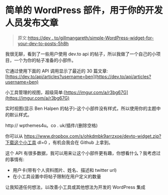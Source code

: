 # 简单的 WordPress 部件，用于你的开发人员发布文章

> 原文:[https://dev . to/gillmangareth/simple-WordPress-widget-for-your-dev-to-posts-5h8h](https://dev.to/gillmangareth/simple-wordpress-widget-for-your-dev-to-posts-5h8h)

我很无聊，看到了一些用户使用 dev.to api 的帖子，所以我做了一个自己的小项目，一个为你的帖子准备的小部件。

它通过使用下面的 API 调用显示了最近的 30 篇文章:[https://dev.to/api/articles?username=ben](https://dev.to/api/articles?username=ben)

小工具管理的视图，超级简单:[https://imgur.com/a/r3bg67G](https://imgur.com/a/r3bg67G)

实时视图(显示 Ben Halpen 的帖子)-这个小部件没有样式，所以使用你的主题中的默认样式。

http:// wpthemes4u。co . uk/插件/(删除空格)

你可以从 https://www.dropbox.com/s/ohkdmbk9arrzxoe/devto-widget.zip?下载这个小工具 dl=0 ，有机会我会在 Github 上拿到。

这个 API 有很多数据，我可以用来让这个小部件更有趣，你想看什么？我考虑过的事情有:

*   用户卡(带有个人资料图片、姓名、描述和 twitter url)
*   在小工具设置中将帖子限制在用户定义的数量

让我知道任何想法，以改善小工具或其他想法为开发的 WordPress 集成